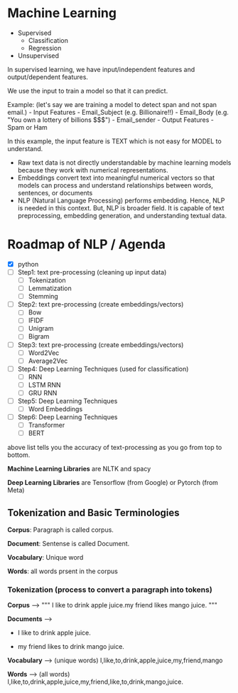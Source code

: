 # Machine Learning
- Supervised
    - Classification
    - Regression
- Unsupervised

In supervised learning, we have input/independent features and output/dependent features.

We use the input to train a model so that it can predict.

Example: (let's say we are training a model to detect span and not span email.)
    - Input Features
        - Email_Subject (e.g. Billionaire!!)
        - Email_Body (e.g. "You own a lottery of billions $$$")
        - Email_sender
    - Output Features
        - Spam or Ham

In this example, the input feature is TEXT which is not easy for MODEL to understand. 
- Raw text data is not directly understandable by machine learning models because they work with numerical representations.
- Embeddings convert text into meaningful numerical vectors so that models can process and understand relationships between words, sentences, or documents
- NLP (Natural Language Processing) performs embedding. Hence, NLP is needed in this context. But, NLP is broader field. It is capable of text preprocessing, embedding generation, and understanding textual data.

# Roadmap of NLP / Agenda
 - [x] python
 - [ ] Step1: text pre-processing (cleaning up input data)
    - [ ] Tokenization
    - [ ] Lemmatization
    - [ ] Stemming
 - [ ] Step2: text pre-processing (create embeddings/vectors)
    - [ ] Bow
    - [ ] IFIDF
    - [ ] Unigram
    - [ ] Bigram
 - [ ] Step3: text pre-processing (create embeddings/vectors)
    - [ ] Word2Vec
    - [ ] Average2Vec
 - [ ] Step4: Deep Learning Techniques (used for classification)
    - [ ] RNN
    - [ ] LSTM RNN
    - [ ] GRU RNN
 - [ ] Step5: Deep Learning Techniques
    - [ ] Word Embeddings
 - [ ] Step6: Deep Learning Techniques
    - [ ] Transformer
    - [ ] BERT

above list tells you the accuracy of text-processing as you go from top to bottom.

**Machine Learning Libraries** are NLTK and spacy

**Deep Learning Libraries** are Tensorflow (from Google) or Pytorch (from Meta)

## Tokenization and Basic Terminologies
**Corpus**: Paragraph is called corpus.

**Document**: Sentense is called Document.

**Vocabulary**: Unique word

**Words**: all words prsent in the corpus

### Tokenization (process to convert a paragraph into tokens)
**Corpus** --> """
I like to drink apple juice.my friend likes mango juice.
"""

**Documents** -->
- I like to drink apple juice.

- my friend likes to drink mango juice.

**Vocabulary** --> (unique words)
I,like,to,drink,apple,juice,my,friend,mango

**Words** --> (all words)
I,like,to,drink,apple,juice,my,friend,like,to,drink,mango,juice.



